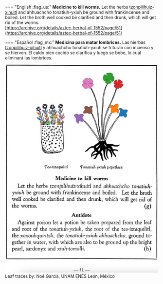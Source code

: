 
=== "English :flag_us:"
    **Medicine to kill worms.** Let the herbs [tzonpilihuiz-xihuitl](Tzon-pilihuiz-xihuitl.md) and ahhuachcho tonatiuh-yxiuh be ground with frankincense and boiled. Let the broth well cooked be clarified and then drunk, which will get rid of the worms.  
    [https://archive.org/details/aztec-herbal-of-1552/page/51](https://archive.org/details/aztec-herbal-of-1552/page/51)  


=== "Español :flag_mx:"
    **Medicina para matar lombrices.** Las hierbas [tzonpilihuiz-xihuitl](Tzon-pilihuiz-xihuitl.md) y ahhuachcho tonatiuh-yxiuh se trituran con incienso y se hierven. El caldo bien cocido se clarifica y luego se bebe, lo cual eliminará las lombrices.  


![N_p051.png](assets/N_p051.png)  
Leaf traces by: Noé García, UNAM ENES León, México  